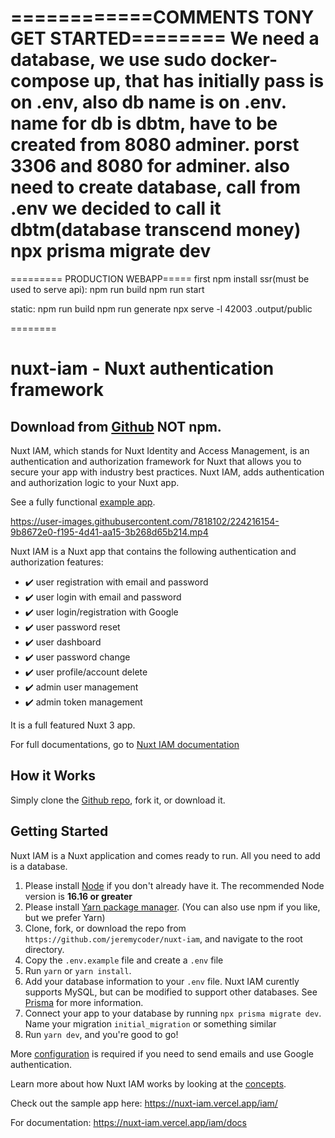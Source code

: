 ============COMMENTS TONY GET STARTED========
We need a database, 
we use sudo docker-compose up, that has initially pass is on .env, also db name is on .env.
name for db is dbtm, have to be created from 8080 adminer. 
porst 3306 and 8080 for adminer.
also need to create database, call from .env we decided to call it dbtm(database transcend money)
npx prisma migrate dev
============================================

========= PRODUCTION WEBAPP=====
first npm install
ssr(must be used to serve api):
npm run build
npm run start

static:
npm run build
npm run generate
npx serve -l 42003 .output/public

========
# nuxt-iam - Nuxt authentication framework

## Download from **[Github](https://github.com/jeremycoder/nuxt-iam)** NOT npm.

Nuxt IAM, which stands for Nuxt Identity and Access Management, is an authentication and authorization framework for Nuxt that allows you to secure your app with industry best practices. Nuxt IAM, adds authentication and authorization logic to your Nuxt app.

See a fully functional [example app](https://nuxtiam.com/).

https://user-images.githubusercontent.com/7818102/224216154-9b8672e0-f195-4d41-aa15-3b268d65b214.mp4

Nuxt IAM is a Nuxt app that contains the following authentication and authorization features:

- ✔️ user registration with email and password
- ✔️ user login with email and password
- ✔️ user login/registration with Google
- ✔️ user password reset
- ✔️ user dashboard
- ✔️ user password change
- ✔️ user profile/account delete
- ✔️ admin user management
- ✔️ admin token management

It is a full featured Nuxt 3 app.

For full documentations, go to [Nuxt IAM documentation](https://nuxt-iam.vercel.app/iam/)

## How it Works

Simply clone the [Github repo](https://github.com/jeremycoder/nuxt-iam), fork it, or download it.

## Getting Started

Nuxt IAM is a Nuxt application and comes ready to run. All you need to add is a database.

1.  Please install [Node](https://nodejs.org) if you don't already have it. The recommended Node version is **16.16 or greater**
2.  Please install [Yarn package manager](https://yarnpkg.com/). (You can also use npm if you like, but we prefer Yarn)
3.  Clone, fork, or download the repo from `https://github.com/jeremycoder/nuxt-iam`, and navigate to the root directory.
4.  Copy the `.env.example` file and create a `.env` file
5.  Run `yarn` or `yarn install`.
6.  Add your database information to your `.env` file. Nuxt IAM curently supports MySQL, but can be modified to support other databases. See [Prisma](https://www.prisma.io/docs/reference/database-reference/connection-urls) for more information.
7.  Connect your app to your database by running `npx prisma migrate dev`. Name your migration `initial_migration` or something similar
8.  Run `yarn dev`, and you're good to go!

More [configuration](https://nuxt-iam.vercel.app/iam/docs/configuration) is required if you need to send emails and use Google authentication.

Learn more about how Nuxt IAM works by looking at the [concepts](https://nuxt-iam.vercel.app/iam/docs/concepts).

Check out the sample app here: https://nuxt-iam.vercel.app/iam/

For documentation: https://nuxt-iam.vercel.app/iam/docs

